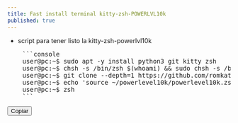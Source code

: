 ```yaml
---
title: Fast install terminal kitty-zsh-POWERLVL10k
published: true
---
```



- script para tener listo la kitty-zsh-powerlvl10k
<pre class="code-container">
	```console
	user@pc:~$ sudo apt -y install python3 git kitty zsh 
	user@pc:~$ chsh -s /bin/zsh $(whoami) && sudo chsh -s /bin/zsh root
	user@pc:~$ git clone --depth=1 https://github.com/romkatv/powerlevel10k.git ~/powerlevel10k
	user@pc:~$ echo 'source ~/powerlevel10k/powerlevel10k.zsh-theme' >>~/.zshrc
	user@pc:~$ zsh
	```
</pre>
<button class="boton-copiar" data-clipboard-target=".code-container">Copiar</button>
